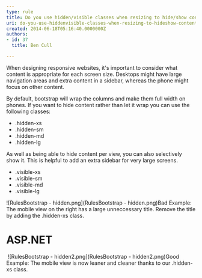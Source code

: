 ```yaml
---
type: rule
title: Do you use hidden/visible classes when resizing to hide/show content?
uri: do-you-use-hiddenvisible-classes-when-resizing-to-hideshow-content
created: 2014-06-18T05:16:40.0000000Z
authors:
- id: 37
  title: Ben Cull

---
```


 
When designing responsive websites, it's important to consider what content is appropriate for each screen size. Desktops might have large navigation areas and extra content in a sidebar, whereas the phone might focus on other content.
 
By default, bootstrap will wrap the columns and make them full width on phones. If you want to hide content rather than let it wrap you can use the following classes:

- .hidden-xs
- .hidden-sm
- .hidden-md
- .hidden-lg


As well as being able to hide content per view, you can also selectively show it. This is helpful to add an extra sidebar for very large screens.

- .visible-xs
- ​.visible-sm
- .visible-md
- .visible-lg

![RulesBootstrap - hidden.png](RulesBootstrap - hidden.png)​Bad Example: The mobile view on the right has a large unneccessary title.
Remove the title by adding the .hidden-xs class.



# ASP.NET
​
![RulesBootstrap - hidden2.png](RulesBootstrap - hidden2.png)G​ood Example: The mobile view is now leaner and cleaner thanks to our .hidden-xs class.​  
